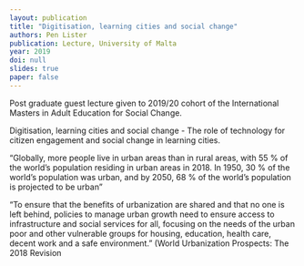 ```yaml
---
layout: publication
title: "Digitisation, learning cities and social change"
authors: Pen Lister
publication: Lecture, University of Malta
year: 2019
doi: null
slides: true
paper: false
---
```


Post graduate guest lecture given to 2019/20 cohort of the International Masters in Adult Education for Social Change.


Digitisation, learning cities and social change - The role of technology for citizen engagement and social change in learning cities.

“Globally, more people live in urban areas than in rural areas, with 55 % of the world’s population residing in urban areas in 2018. In 1950, 30 % of the world’s population was urban, and by 2050, 68 % of the world’s population is projected to be urban”

“To ensure that the benefits of urbanization are shared and that no one is left behind, policies to manage urban growth need to ensure access to infrastructure and social services for all, focusing on the needs of the urban poor and other vulnerable groups for housing, education, health care, decent work and a safe environment.” (World Urbanization Prospects: The 2018 Revision 
